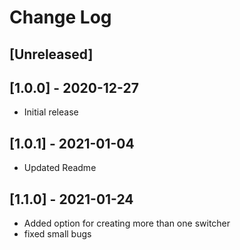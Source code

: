 # Change Log

## [Unreleased]

## [1.0.0] - 2020-12-27

- Initial release

## [1.0.1] - 2021-01-04

- Updated Readme

## [1.1.0] - 2021-01-24

- Added option for creating more than one switcher
- fixed small bugs